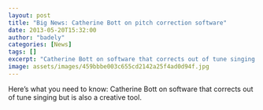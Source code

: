 ```yaml
---
layout: post
title: "Big News: Catherine Bott on pitch correction software"
date: 2013-05-20T15:32:00
author: "badely"
categories: [News]
tags: []
excerpt: "Catherine Bott on software that corrects out of tune singing but is also a creative tool."
image: assets/images/459bbbe003c655cd2142a25f4ad0d94f.jpg
---
```


Here’s what you need to know: Catherine Bott on software that corrects out of tune singing but is also a creative tool.


